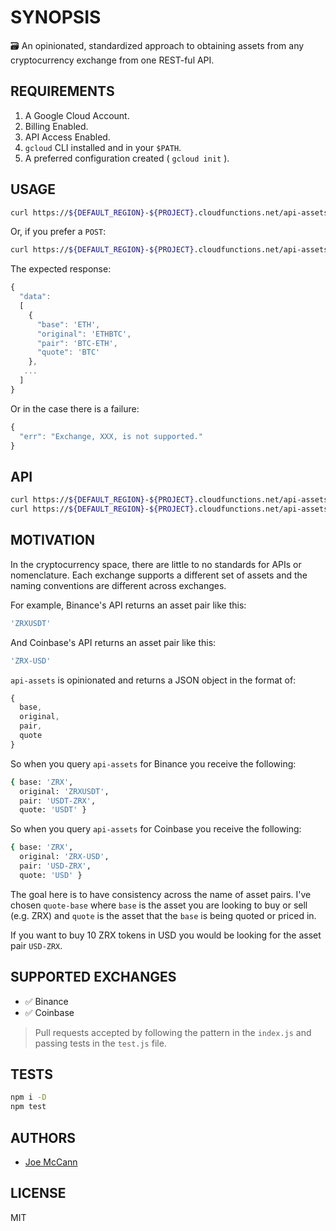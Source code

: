 # SYNOPSIS

🗃 An opinionated, standardized approach to obtaining assets from any cryptocurrency exchange from one REST-ful API.

## REQUIREMENTS

1. A Google Cloud Account.
2. Billing Enabled.
3. API Access Enabled.
4. `gcloud` CLI installed and in your `$PATH`.
5. A preferred configuration created ( `gcloud init` ).

## USAGE

```sh
curl https://${DEFAULT_REGION}-${PROJECT}.cloudfunctions.net/api-assets?exchange=Binance
```

Or, if you prefer a `POST`:

```sh
curl https://${DEFAULT_REGION}-${PROJECT}.cloudfunctions.net/api-assets --data '{"exchange": "Binance"}' -H "Content-Type: application/json"
```

The expected response:

```js
{
  "data":
  [
    {
      "base": 'ETH',
      "original": 'ETHBTC',
      "pair": 'BTC-ETH',
      "quote": 'BTC'
    },
   ...
  ]
}
```

Or in the case there is a failure:

```js
{
  "err": "Exchange, XXX, is not supported."
}
```

## API

```sh
curl https://${DEFAULT_REGION}-${PROJECT}.cloudfunctions.net/api-assets?exchange=Binance
curl https://${DEFAULT_REGION}-${PROJECT}.cloudfunctions.net/api-assets?exchange=Coinbase
```

## MOTIVATION

In the cryptocurrency space, there are little to no standards for APIs or nomenclature.  Each exchange supports a different set of assets and the naming conventions are different across exchanges.

For example, Binance's API returns an asset pair like this:

```sh
'ZRXUSDT'
```

 And Coinbase's API returns an asset pair like this:

 ```sh
'ZRX-USD'
 ```

`api-assets` is opinionated and returns a JSON object in the format of:

```js
{
  base,
  original,
  pair,
  quote
}
```

So when you query `api-assets` for Binance you receive the following:

```sh
{ base: 'ZRX',
  original: 'ZRXUSDT',
  pair: 'USDT-ZRX',
  quote: 'USDT' }
```

So when you query `api-assets` for Coinbase you receive the following:

```sh
{ base: 'ZRX',
  original: 'ZRX-USD',
  pair: 'USD-ZRX',
  quote: 'USD' }
```

The goal here is to have consistency across the name of asset pairs. I've chosen `quote-base` where `base` is the asset you are looking to buy or sell (e.g. ZRX) and `quote` is the asset that the `base` is being quoted or priced in.

If you want to buy 10 ZRX tokens in USD you would be looking for the asset pair `USD-ZRX`.

## SUPPORTED EXCHANGES

- ✅ Binance
- ✅ Coinbase

> Pull requests accepted by following the pattern in the `index.js` and passing tests in the `test.js` file.

## TESTS

```sh
npm i -D
npm test
```

## AUTHORS

- [Joe McCann](https://twitter.com/joemccann)

## LICENSE

MIT